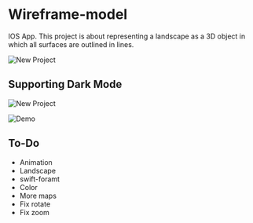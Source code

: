 # Wireframe-model
IOS App. This project is about representing a landscape as a 3D object in which all surfaces are outlined in lines.

![New Project](https://user-images.githubusercontent.com/87498837/175066811-1fd7462d-40d8-4bb1-a5bc-705dc13c5c5d.png)

## Supporting Dark Mode
![New Project](https://user-images.githubusercontent.com/87498837/175061697-b3feafa3-8d54-4ec6-ad77-01f12d6faf0c.png)

![Demo](https://user-images.githubusercontent.com/87498837/175167283-2a992457-a564-42f9-b1e1-7a6756a925b0.gif)

## To-Do
* Animation
* Landscape
* swift-foramt
* Color
* More maps
* Fix rotate
* Fix zoom
